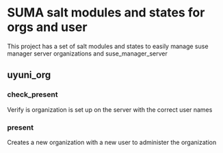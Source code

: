 # SUMA salt modules and states for orgs and user

This project has a set of salt modules and states to easily manage suse
manager server organizations and suse_manager_server

## uyuni_org

### check_present
Verify is organization is set up on the server with the correct user names

### present
Creates a new organization with a new user to administer the organization
